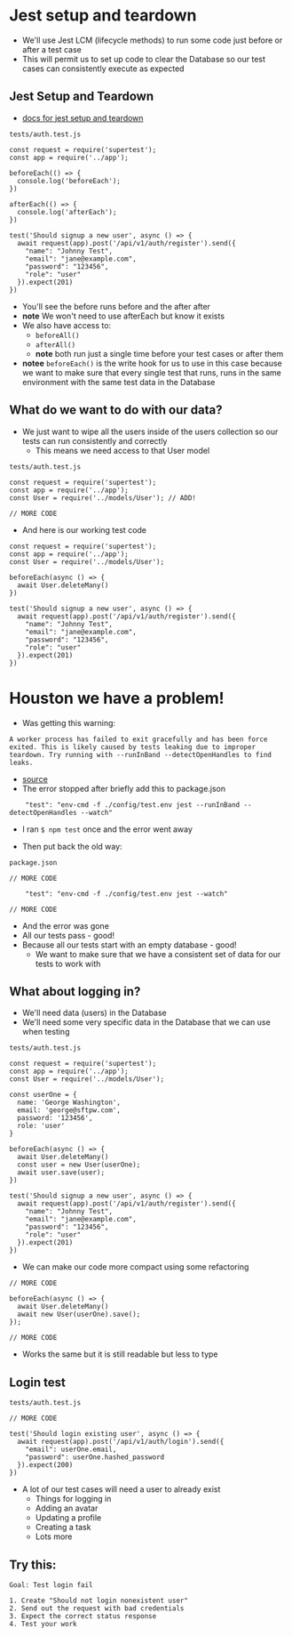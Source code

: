 # Jest setup and teardown
* We'll use Jest LCM (lifecycle methods) to run some code just before or after a test case
* This will permit us to set up code to clear the Database so our test cases can consistently execute as expected

## Jest Setup and Teardown
* [docs for jest setup and teardown](https://jestjs.io/docs/en/setup-teardown)

`tests/auth.test.js`

```
const request = require('supertest');
const app = require('../app');

beforeEach(() => {
  console.log('beforeEach');
})

afterEach(() => {
  console.log('afterEach');
})

test('Should signup a new user', async () => {
  await request(app).post('/api/v1/auth/register').send({
    "name": "Johnny Test",
    "email": "jane@example.com",
    "password": "123456",
    "role": "user"
  }).expect(201)
})
```

* You'll see the before runs before and the after after
* **note** We won't need to use afterEach but know it exists
* We also have access to:
    - `beforeAll()`
    - `afterAll()`
    - **note** both run just a single time before your test cases or after them
* **notee** `beforeEach()` is the write hook for us to use in this case because we want to make sure that every single test that runs, runs in the same environment with the same test data in the Database

## What do we want to do with our data?
* We just want to wipe all the users inside of the users collection so our tests can run consistently and correctly
    - This means we need access to that User model

`tests/auth.test.js`

```
const request = require('supertest');
const app = require('../app');
const User = require('../models/User'); // ADD!

// MORE CODE
```

* And here is our working test code

```
const request = require('supertest');
const app = require('../app');
const User = require('../models/User');

beforeEach(async () => {
  await User.deleteMany()
})

test('Should signup a new user', async () => {
  await request(app).post('/api/v1/auth/register').send({
    "name": "Johnny Test",
    "email": "jane@example.com",
    "password": "123456",
    "role": "user"
  }).expect(201)
})
```

# Houston we have a problem!
* Was getting this warning:

```
A worker process has failed to exit gracefully and has been force exited. This is likely caused by tests leaking due to improper teardown. Try running with --runInBand --detectOpenHandles to find leaks.
```

* [source](https://stackoverflow.com/questions/64074713/try-running-with-runinband-detectopenhandles-to-find-leaks)
* The error stopped after briefly add this to package.json

```
    "test": "env-cmd -f ./config/test.env jest --runInBand --detectOpenHandles --watch"
```

* I ran `$ npm test` once and the error went away

* Then put back the old way:

`package.json`

```
// MORE CODE

    "test": "env-cmd -f ./config/test.env jest --watch"

// MORE CODE
```

* And the error was gone
* All our tests pass - good!
* Because all our tests start with an empty database - good!
    - We want to make sure that we have a consistent set of data for our tests to work with

## What about logging in?
* We'll need data (users) in the Database
* We'll need some very specific data in the Database that we can use when testing

`tests/auth.test.js`

```
const request = require('supertest');
const app = require('../app');
const User = require('../models/User');

const userOne = {
  name: 'George Washington',
  email: 'george@sftpw.com',
  password: '123456',
  role: 'user'
}

beforeEach(async () => {
  await User.deleteMany()
  const user = new User(userOne);
  await user.save(user);
})

test('Should signup a new user', async () => {
  await request(app).post('/api/v1/auth/register').send({
    "name": "Johnny Test",
    "email": "jane@example.com",
    "password": "123456",
    "role": "user"
  }).expect(201)
})
```

* We can make our code more compact using some refactoring

```
// MORE CODE

beforeEach(async () => {
  await User.deleteMany()
  await new User(userOne).save();
});

// MORE CODE
```

* Works the same but it is still readable but less to type

## Login test
`tests/auth.test.js`

```
// MORE CODE

test('Should login existing user', async () => {
  await request(app).post('/api/v1/auth/login').send({
    "email": userOne.email,
    "password": userOne.hashed_password
  }).expect(200)
})
```

* A lot of our test cases will need a user to already exist
    - Things for logging in
    - Adding an avatar
    - Updating a profile
    - Creating a task
    - Lots more

## Try this:
```
Goal: Test login fail

1. Create "Should not login nonexistent user"
2. Send out the request with bad credentials
3. Expect the correct status response
4. Test your work
```
